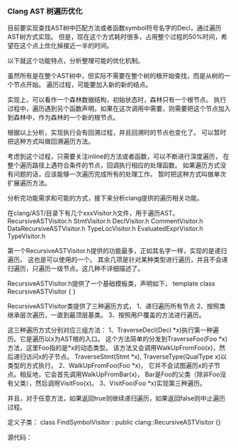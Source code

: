 ### Clang AST 树遍历优化

目前要实现查找AST树中匹配方法或者函数symbol符号名字的Decl，通过遍历AST树方式实现。
但是，现在这个方式耗时很多，占用整个过程的50%时间，希望在这个点上优化掉接近一半的时间。

以下就这个功能特点，分析整理可能的优化机制。

虽然所有是在整个AST树中，但实际不需要在整个树的根开始查找，而是从树的一个节点开始。
遍历过程，可能要加入新的新的结点。

实现上，可以看作一个森林数据结构，初始状态时，森林只有一个根节点。
执行过程中，遍历遇到另个函数声明，如果在这次调用中需要，则需要把这个节点加入到森林中，作为森林的一个新的根节点。

根据以上分析，实现执行会有回溯过程，并且回溯时的节点也变化了。
可以暂时把这种方式叫做回溯遍历方法。

考虑到这个过程，只需要关注inline的方法或者函数，可以不断进行深度遍历，
在整个遍历路径上遇符合条件的节点，回调执行相应的处理函数。
如果遍历方式没有问题的话，应该能够一次遍历完成所有的处理工作。
暂时把这种方式叫做单次扩展遍历方法。

分析完功能需求和可能的方式，接下来分析clang提供的遍历相关功能。

在clang/AST/目录下有几个xxxVisitor.h文件，用于遍历AST。
RecursiveASTVisitor.h
StmtVisitor.h
DeclVisitor.h
CommentVisitor.h
DataRecursiveASTVisitor.h
TypeLocVisitor.h
EvaluatedExprVisitor.h
TypeVisitor.h

第一个RecursiveASTVisitor.h提供的功能最多，正如其名字一样，实现的是递归遍历。
这也是可以使用的一个。
其余几项是针对某种类型进行遍历，并且不会递归遍历，只遍历一级节点。这几种不详细描述了。

RecursiveASTVisitor.h提供了一个基础模板类，声明如下，
template <typename Derived> class RecursiveASTVisitor {
}

RecursiveASTVisitor类提供了三种遍历方式，
1、递归遍历所有节点
2、按照类继承层次遍历，一直到最顶层基类。
3、按照用户覆盖的方法进行遍历。

这三种遍历方式分别对应三组方法：
1、TraverseDecl(Decl *x)执行第一种遍历。它是遍历以x为AST根的入口。
这个方法简单的分发到TraverseFoo(Foo *x)方法，这里Foo指的是\*x的动态类型。
该方法又会调用WalkUpFromFoo(x)，然后递归访问x的子节点。
TraverseStmt(Stmt *x), TraverseType(QualType x)以类型的方式执行。 
2、WalkUpFromFoo(Foo *x)，
它并不会试图遍历x的子节点。相反地，它会首先调用WalkUpFromBar(x)，
Bar是Foo的父类（除非Foo没有父类），然后调用VisitFoo(x)。
3、VisitFoo(Foo *x)实现第三种遍历。

并且，对于任意方法，如果返回true则继续递归遍历，如果返回false则中止遍历过程。

定义子类：
class FindSymbolVisitor : public clang::RecursiveASTVisitor<FindSymbolVisitor>
{}

源代码：


